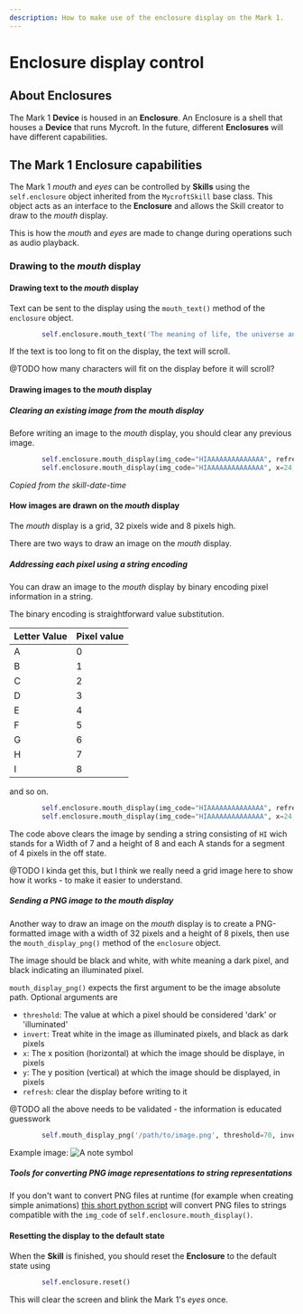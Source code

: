 ```yaml
---
description: How to make use of the enclosure display on the Mark 1.
---
```


# Enclosure display control

## About **Enclosures**

The Mark 1 **Device** is housed in an **Enclosure**. An Enclosure is a shell that houses a **Device** that runs Mycroft. In the future, different **Enclosures** will have different capabilities.

## The Mark 1 Enclosure capabilities

The Mark 1 *mouth* and *eyes* can be controlled by **Skills** using the `self.enclosure` object inherited from the `MycroftSkill` base class. This object acts as an interface to the **Enclosure** and allows the Skill creator to draw to the *mouth* display.

This is how the *mouth* and *eyes* are made to change during operations such as audio playback.

### Drawing to the *mouth* display

#### Drawing text to the *mouth* display

Text can be sent to the display using the `mouth_text()` method of the `enclosure` object.

```python
        self.enclosure.mouth_text('The meaning of life, the universe and everything is 42')
```

If the text is too long to fit on the display, the text will scroll.

@TODO how many characters will fit on the display before it will scroll?

#### Drawing images to the *mouth* display

##### Clearing an existing image from the *mouth* display

Before writing an image to the *mouth* display, you should clear any previous image.

```python
        self.enclosure.mouth_display(img_code="HIAAAAAAAAAAAAAA", refresh=False)
        self.enclosure.mouth_display(img_code="HIAAAAAAAAAAAAAA", x=24, refresh=False)
```
_Copied from the skill-date-time_

#### How images are drawn on the *mouth* display

The *mouth* display is a grid, 32 pixels wide and 8 pixels high.

There are two ways to draw an image on the *mouth* display.

##### Addressing each pixel using a string encoding

You can draw an image to the *mouth* display by binary encoding pixel information in a string.

The binary encoding is straightforward value substitution.

| Letter Value  | Pixel value  |
|---|---|
| A  | 0 |
| B  | 1 |
| C  | 2 |
| D  | 3 |
| E  | 4 |
| F  | 5 |
| G  | 6 |
| H  | 7 |
| I  | 8 |

and so on.

```python
        self.enclosure.mouth_display(img_code="HIAAAAAAAAAAAAAA", refresh=False)
        self.enclosure.mouth_display(img_code="HIAAAAAAAAAAAAAA", x=24, refresh=False)
```

The code above clears the image by sending a string consisting of `HI` wich stands for a Width of 7 and a height of 8 and each A stands for a segment of 4 pixels in the off state.

@TODO I kinda get this, but I think we really need a grid image here to show how it works - to make it easier to understand.

##### Sending a PNG image to the *mouth* display

Another way to draw an image on the *mouth* display is to create a PNG-formatted image with a width of 32 pixels and a height of 8 pixels, then use the `mouth_display_png()` method of the `enclosure` object.

The image should be black and white, with white meaning a dark pixel, and black indicating an illuminated pixel.

`mouth_display_png()` expects the first argument to be the image absolute path. Optional arguments are
* `threshold`: The value at which a pixel should be considered 'dark' or 'illuminated'
* `invert`: Treat white in the image as illuminated pixels, and black as dark pixels
* `x`: The x position (horizontal) at which the image should be displaye, in pixels
* `y`: The y position (vertical) at which the image should be displayed, in pixels
* `refresh`: clear the display before writing to it

@TODO all the above needs to be validated - the information is educated guesswork

```python
        self.mouth_display_png('/path/to/image.png', threshold=70, invert=False, x=0, y=0, refresh=True)
```

Example image: ![A note symbol](https://akeiexil.files.wordpress.com/2017/08/note1.png)

##### Tools for converting PNG image representations to string representations

If you don't want to convert PNG files at runtime (for example when creating simple animations) [this short python script](https://gist.github.com/forslund/9d8805fd7adb9e74ec3ea321e1676a21) will convert PNG files to strings compatible with the `img_code` of `self.enclosure.mouth_display()`.

#### Resetting the display to the default state

When the **Skill** is finished, you should reset the **Enclosure** to the default state using

```python
        self.enclosure.reset()
```

This will clear the screen and blink the Mark 1's *eyes* once.

